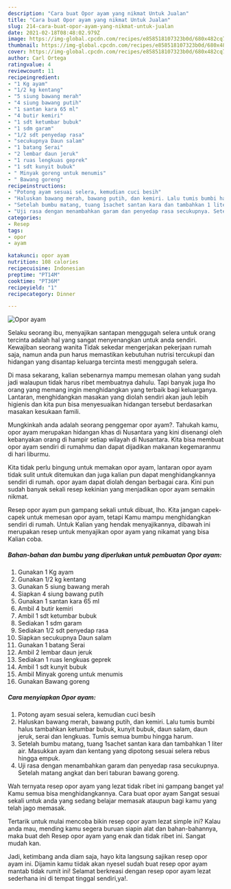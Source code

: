 ```yaml
---
description: "Cara buat Opor ayam yang nikmat Untuk Jualan"
title: "Cara buat Opor ayam yang nikmat Untuk Jualan"
slug: 214-cara-buat-opor-ayam-yang-nikmat-untuk-jualan
date: 2021-02-18T08:48:02.979Z
image: https://img-global.cpcdn.com/recipes/e858518107323b0d/680x482cq70/opor-ayam-foto-resep-utama.jpg
thumbnail: https://img-global.cpcdn.com/recipes/e858518107323b0d/680x482cq70/opor-ayam-foto-resep-utama.jpg
cover: https://img-global.cpcdn.com/recipes/e858518107323b0d/680x482cq70/opor-ayam-foto-resep-utama.jpg
author: Carl Ortega
ratingvalue: 4
reviewcount: 11
recipeingredient:
- "1 Kg ayam"
- "1/2 kg kentang"
- "5 siung bawang merah"
- "4 siung bawang putih"
- "1 santan kara 65 ml"
- "4 butir kemiri"
- "1 sdt ketumbar bubuk"
- "1 sdm garam"
- "1/2 sdt penyedap rasa"
- "secukupnya Daun salam"
- "1 batang Serai"
- "2 lembar daun jeruk"
- "1 ruas lengkuas geprek"
- "1 sdt kunyit bubuk"
- " Minyak goreng untuk menumis"
- " Bawang goreng"
recipeinstructions:
- "Potong ayam sesuai selera, kemudian cuci besih"
- "Haluskan bawang merah, bawang putih, dan kemiri. Lalu tumis bumbi halus tambahkan ketumbar bubuk, kunyit bubuk, daun salam, daun jeruk, serai dan lengkuas. Tumis semua bumbu hingga harum."
- "Setelah bumbu matang, tuang 1sachet santan kara dan tambahkan 1 liter air. Masukkan ayam dan kentang yang dipotong sesuai selera rebus hingga empuk."
- "Uji rasa dengan menambahkan garam dan penyedap rasa secukupnya. Setelah matang angkat dan beri taburan bawang goreng."
categories:
- Resep
tags:
- opor
- ayam

katakunci: opor ayam 
nutrition: 108 calories
recipecuisine: Indonesian
preptime: "PT14M"
cooktime: "PT36M"
recipeyield: "1"
recipecategory: Dinner

---
```



![Opor ayam](https://img-global.cpcdn.com/recipes/e858518107323b0d/680x482cq70/opor-ayam-foto-resep-utama.jpg)

Selaku seorang ibu, menyajikan santapan menggugah selera untuk orang tercinta adalah hal yang sangat menyenangkan untuk anda sendiri. Kewajiban seorang  wanita Tidak sekedar mengerjakan pekerjaan rumah saja, namun anda pun harus memastikan kebutuhan nutrisi tercukupi dan hidangan yang disantap keluarga tercinta mesti menggugah selera.

Di masa  sekarang, kalian sebenarnya mampu memesan olahan yang sudah jadi walaupun tidak harus ribet membuatnya dahulu. Tapi banyak juga lho orang yang memang ingin menghidangkan yang terbaik bagi keluarganya. Lantaran, menghidangkan masakan yang diolah sendiri akan jauh lebih higienis dan kita pun bisa menyesuaikan hidangan tersebut berdasarkan masakan kesukaan famili. 



Mungkinkah anda adalah seorang penggemar opor ayam?. Tahukah kamu, opor ayam merupakan hidangan khas di Nusantara yang kini disenangi oleh kebanyakan orang di hampir setiap wilayah di Nusantara. Kita bisa membuat opor ayam sendiri di rumahmu dan dapat dijadikan makanan kegemaranmu di hari liburmu.

Kita tidak perlu bingung untuk memakan opor ayam, lantaran opor ayam tidak sulit untuk ditemukan dan juga kalian pun dapat menghidangkannya sendiri di rumah. opor ayam dapat diolah dengan berbagai cara. Kini pun sudah banyak sekali resep kekinian yang menjadikan opor ayam semakin nikmat.

Resep opor ayam pun gampang sekali untuk dibuat, lho. Kita jangan capek-capek untuk memesan opor ayam, tetapi Kamu mampu menghidangkan sendiri di rumah. Untuk Kalian yang hendak menyajikannya, dibawah ini merupakan resep untuk menyajikan opor ayam yang nikamat yang bisa Kalian coba.

<!--inarticleads1-->

##### Bahan-bahan dan bumbu yang diperlukan untuk pembuatan Opor ayam:

1. Gunakan 1 Kg ayam
1. Gunakan 1/2 kg kentang
1. Gunakan 5 siung bawang merah
1. Siapkan 4 siung bawang putih
1. Gunakan 1 santan kara 65 ml
1. Ambil 4 butir kemiri
1. Ambil 1 sdt ketumbar bubuk
1. Sediakan 1 sdm garam
1. Sediakan 1/2 sdt penyedap rasa
1. Siapkan secukupnya Daun salam
1. Gunakan 1 batang Serai
1. Ambil 2 lembar daun jeruk
1. Sediakan 1 ruas lengkuas geprek
1. Ambil 1 sdt kunyit bubuk
1. Ambil  Minyak goreng untuk menumis
1. Gunakan  Bawang goreng




<!--inarticleads2-->

##### Cara menyiapkan Opor ayam:

1. Potong ayam sesuai selera, kemudian cuci besih
1. Haluskan bawang merah, bawang putih, dan kemiri. Lalu tumis bumbi halus tambahkan ketumbar bubuk, kunyit bubuk, daun salam, daun jeruk, serai dan lengkuas. Tumis semua bumbu hingga harum.
1. Setelah bumbu matang, tuang 1sachet santan kara dan tambahkan 1 liter air. Masukkan ayam dan kentang yang dipotong sesuai selera rebus hingga empuk.
1. Uji rasa dengan menambahkan garam dan penyedap rasa secukupnya. Setelah matang angkat dan beri taburan bawang goreng.




Wah ternyata resep opor ayam yang lezat tidak ribet ini gampang banget ya! Kamu semua bisa menghidangkannya. Cara buat opor ayam Sangat sesuai sekali untuk anda yang sedang belajar memasak ataupun bagi kamu yang telah jago memasak.

Tertarik untuk mulai mencoba bikin resep opor ayam lezat simple ini? Kalau anda mau, mending kamu segera buruan siapin alat dan bahan-bahannya, maka buat deh Resep opor ayam yang enak dan tidak ribet ini. Sangat mudah kan. 

Jadi, ketimbang anda diam saja, hayo kita langsung sajikan resep opor ayam ini. Dijamin kamu tiidak akan nyesel sudah buat resep opor ayam mantab tidak rumit ini! Selamat berkreasi dengan resep opor ayam lezat sederhana ini di tempat tinggal sendiri,ya!.

